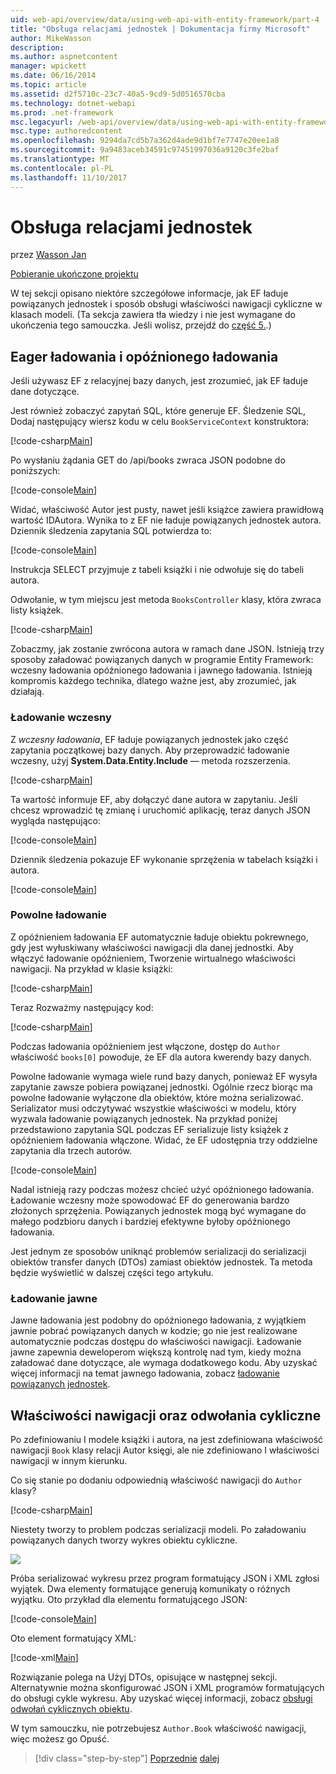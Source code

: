 ```yaml
---
uid: web-api/overview/data/using-web-api-with-entity-framework/part-4
title: "Obsługa relacjami jednostek | Dokumentacja firmy Microsoft"
author: MikeWasson
description: 
ms.author: aspnetcontent
manager: wpickett
ms.date: 06/16/2014
ms.topic: article
ms.assetid: d2f5710c-23c7-40a5-9cd9-5d0516570cba
ms.technology: dotnet-webapi
ms.prod: .net-framework
msc.legacyurl: /web-api/overview/data/using-web-api-with-entity-framework/part-4
msc.type: authoredcontent
ms.openlocfilehash: 9294da7cd5b7a362d4ade9d1bf7e7747e20ee1a8
ms.sourcegitcommit: 9a9483aceb34591c97451997036a9120c3fe2baf
ms.translationtype: MT
ms.contentlocale: pl-PL
ms.lasthandoff: 11/10/2017
---
```

<a name="handling-entity-relations"></a>Obsługa relacjami jednostek
====================
przez [Wasson Jan](https://github.com/MikeWasson)

[Pobieranie ukończone projektu](https://github.com/MikeWasson/BookService)

W tej sekcji opisano niektóre szczegółowe informacje, jak EF ładuje powiązanych jednostek i sposób obsługi właściwości nawigacji cykliczne w klasach modeli. (Ta sekcja zawiera tła wiedzy i nie jest wymagane do ukończenia tego samouczka. Jeśli wolisz, przejdź do [część 5.](part-5.md).)

## <a name="eager-loading-versus-lazy-loading"></a>Eager ładowania i opóźnionego ładowania

Jeśli używasz EF z relacyjnej bazy danych, jest zrozumieć, jak EF ładuje dane dotyczące.

Jest również zobaczyć zapytań SQL, które generuje EF. Śledzenie SQL, Dodaj następujący wiersz kodu w celu `BookServiceContext` konstruktora:

[!code-csharp[Main](part-4/samples/sample1.cs)]

Po wysłaniu żądania GET do /api/books zwraca JSON podobne do poniższych:

[!code-console[Main](part-4/samples/sample2.cmd)]

Widać, właściwość Autor jest pusty, nawet jeśli książce zawiera prawidłową wartość IDAutora. Wynika to z EF nie ładuje powiązanych jednostek autora. Dziennik śledzenia zapytania SQL potwierdza to:

[!code-console[Main](part-4/samples/sample3.sql)]

Instrukcja SELECT przyjmuje z tabeli książki i nie odwołuje się do tabeli autora.

Odwołanie, w tym miejscu jest metoda `BooksController` klasy, która zwraca listy książek.

[!code-csharp[Main](part-4/samples/sample4.cs)]

Zobaczmy, jak zostanie zwrócona autora w ramach dane JSON. Istnieją trzy sposoby załadować powiązanych danych w programie Entity Framework: wczesny ładowania opóźnionego ładowania i jawnego ładowania. Istnieją kompromis każdego technika, dlatego ważne jest, aby zrozumieć, jak działają.

### <a name="eager-loading"></a>Ładowanie wczesny

Z *wczesny ładowania*, EF ładuje powiązanych jednostek jako część zapytania początkowej bazy danych. Aby przeprowadzić ładowanie wczesny, użyj **System.Data.Entity.Include** — metoda rozszerzenia.

[!code-csharp[Main](part-4/samples/sample5.cs)]

Ta wartość informuje EF, aby dołączyć dane autora w zapytaniu. Jeśli chcesz wprowadzić tę zmianę i uruchomić aplikację, teraz danych JSON wygląda następująco:

[!code-console[Main](part-4/samples/sample6.cmd)]

Dziennik śledzenia pokazuje EF wykonanie sprzężenia w tabelach książki i autora.

[!code-console[Main](part-4/samples/sample7.cmd)]

### <a name="lazy-loading"></a>Powolne ładowanie

Z opóźnieniem ładowania EF automatycznie ładuje obiektu pokrewnego, gdy jest wyłuskiwany właściwości nawigacji dla danej jednostki. Aby włączyć ładowanie opóźnieniem, Tworzenie wirtualnego właściwości nawigacji. Na przykład w klasie książki:

[!code-csharp[Main](part-4/samples/sample8.cs?highlight=6)]

Teraz Rozważmy następujący kod:

[!code-csharp[Main](part-4/samples/sample9.cs)]

Podczas ładowania opóźnieniem jest włączone, dostęp do `Author` właściwość `books[0]` powoduje, że EF dla autora kwerendy bazy danych.

Powolne ładowanie wymaga wiele rund bazy danych, ponieważ EF wysyła zapytanie zawsze pobiera powiązanej jednostki. Ogólnie rzecz biorąc ma powolne ładowanie wyłączone dla obiektów, które można serializować. Serializator musi odczytywać wszystkie właściwości w modelu, który wyzwala ładowanie powiązanych jednostek. Na przykład poniżej przedstawiono zapytania SQL podczas EF serializuje listy książek z opóźnieniem ładowania włączone. Widać, że EF udostępnia trzy oddzielne zapytania dla trzech autorów.

[!code-console[Main](part-4/samples/sample10.sql)]

Nadal istnieją razy podczas możesz chcieć użyć opóźnionego ładowania. Ładowanie wczesny może spowodować EF do generowania bardzo złożonych sprzężenia. Powiązanych jednostek mogą być wymagane do małego podzbioru danych i bardziej efektywne byłoby opóźnionego ładowania.

Jest jednym ze sposobów uniknąć problemów serializacji do serializacji obiektów transfer danych (DTOs) zamiast obiektów jednostek. Ta metoda będzie wyświetlić w dalszej części tego artykułu.

### <a name="explicit-loading"></a>Ładowanie jawne

Jawne ładowania jest podobny do opóźnionego ładowania, z wyjątkiem jawnie pobrać powiązanych danych w kodzie; go nie jest realizowane automatycznie podczas dostępu do właściwości nawigacji. Ładowanie jawne zapewnia deweloperom większą kontrolę nad tym, kiedy można załadować dane dotyczące, ale wymaga dodatkowego kodu. Aby uzyskać więcej informacji na temat jawnego ładowania, zobacz [ładowanie powiązanych jednostek](https://msdn.microsoft.com/en-us/data/jj574232#explicit).

## <a name="navigation-properties-and-circular-references"></a>Właściwości nawigacji oraz odwołania cykliczne

Po zdefiniowaniu I modele książki i autora, na jest zdefiniowana właściwość nawigacji `Book` klasy relacji Autor księgi, ale nie zdefiniowano I właściwości nawigacji w innym kierunku.

Co się stanie po dodaniu odpowiednią właściwość nawigacji do `Author` klasy?

[!code-csharp[Main](part-4/samples/sample11.cs?highlight=7)]

Niestety tworzy to problem podczas serializacji modeli. Po załadowaniu powiązanych danych tworzy wykres obiektu cykliczne.

![](part-4/_static/image1.png)

Próba serializować wykresu przez program formatujący JSON i XML zgłosi wyjątek. Dwa elementy formatujące generują komunikaty o różnych wyjątku. Oto przykład dla elementu formatującego JSON:

[!code-console[Main](part-4/samples/sample12.cmd)]

Oto element formatujący XML:

[!code-xml[Main](part-4/samples/sample13.xml)]

Rozwiązanie polega na Użyj DTOs, opisujące w następnej sekcji. Alternatywnie można skonfigurować JSON i XML programów formatujących do obsługi cykle wykresu. Aby uzyskać więcej informacji, zobacz [obsługi odwołań cyklicznych obiektu](../../formats-and-model-binding/json-and-xml-serialization.md#handling_circular_object_references).

W tym samouczku, nie potrzebujesz `Author.Book` właściwość nawigacji, więc możesz go Opuść.

>[!div class="step-by-step"]
[Poprzednie](part-3.md)
[dalej](part-5.md)
